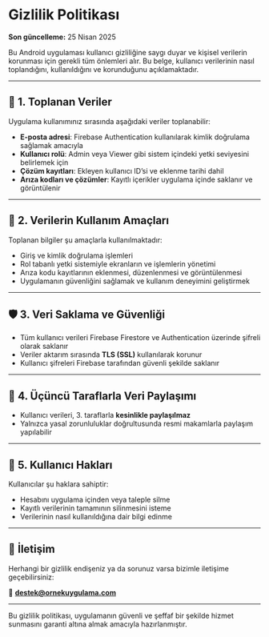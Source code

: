 # Gizlilik Politikası

**Son güncelleme:** 25 Nisan 2025

Bu Android uygulaması kullanıcı gizliliğine saygı duyar ve kişisel verilerin korunması için gerekli tüm önlemleri alır. Bu belge, kullanıcı verilerinin nasıl toplandığını, kullanıldığını ve korunduğunu açıklamaktadır.

---

## 🔐 1. Toplanan Veriler

Uygulama kullanımınız sırasında aşağıdaki veriler toplanabilir:

- **E-posta adresi**: Firebase Authentication kullanılarak kimlik doğrulama sağlamak amacıyla
- **Kullanıcı rolü**: Admin veya Viewer gibi sistem içindeki yetki seviyesini belirlemek için
- **Çözüm kayıtları**: Ekleyen kullanıcı ID’si ve eklenme tarihi dahil
- **Arıza kodları ve çözümler**: Kayıtlı içerikler uygulama içinde saklanır ve görüntülenir

---

## 🎯 2. Verilerin Kullanım Amaçları

Toplanan bilgiler şu amaçlarla kullanılmaktadır:

- Giriş ve kimlik doğrulama işlemleri
- Rol tabanlı yetki sistemiyle ekranların ve işlemlerin yönetimi
- Arıza kodu kayıtlarının eklenmesi, düzenlenmesi ve görüntülenmesi
- Uygulamanın güvenliğini sağlamak ve kullanım deneyimini geliştirmek

---

## 🛡️ 3. Veri Saklama ve Güvenliği

- Tüm kullanıcı verileri Firebase Firestore ve Authentication üzerinde şifreli olarak saklanır
- Veriler aktarım sırasında **TLS (SSL)** kullanılarak korunur
- Kullanıcı şifreleri Firebase tarafından güvenli şekilde saklanır

---

## 🤝 4. Üçüncü Taraflarla Veri Paylaşımı

- Kullanıcı verileri, 3. taraflarla **kesinlikle paylaşılmaz**
- Yalnızca yasal zorunluluklar doğrultusunda resmi makamlarla paylaşım yapılabilir

---

## 👤 5. Kullanıcı Hakları

Kullanıcılar şu haklara sahiptir:

- Hesabını uygulama içinden veya taleple silme
- Kayıtlı verilerinin tamamının silinmesini isteme
- Verilerinin nasıl kullanıldığına dair bilgi edinme

---

## 📧 İletişim

Herhangi bir gizlilik endişeniz ya da sorunuz varsa bizimle iletişime geçebilirsiniz:

📩 **destek@ornekuygulama.com**

---

Bu gizlilik politikası, uygulamanın güvenli ve şeffaf bir şekilde hizmet sunmasını garanti altına almak amacıyla hazırlanmıştır.
